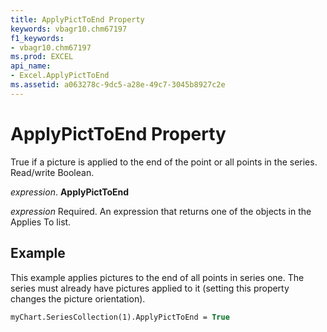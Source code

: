 ```yaml
---
title: ApplyPictToEnd Property
keywords: vbagr10.chm67197
f1_keywords:
- vbagr10.chm67197
ms.prod: EXCEL
api_name:
- Excel.ApplyPictToEnd
ms.assetid: a063278c-9dc5-a28e-49c7-3045b8927c2e
---
```



# ApplyPictToEnd Property

True if a picture is applied to the end of the point or all points in the series. Read/write Boolean.

 _expression_. **ApplyPictToEnd**

 _expression_ Required. An expression that returns one of the objects in the Applies To list.


## Example

This example applies pictures to the end of all points in series one. The series must already have pictures applied to it (setting this property changes the picture orientation).


```vb
myChart.SeriesCollection(1).ApplyPictToEnd = True
```


